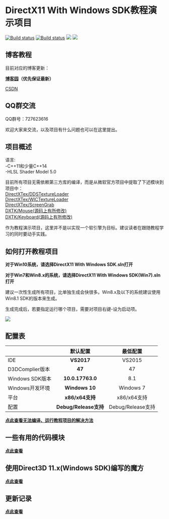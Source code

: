 # DirectX11 With Windows SDK教程演示项目
[![Build status](https://ci.appveyor.com/api/projects/status/9ntk5efu2h7mkbgn?svg=true)](https://ci.appveyor.com/project/MKXJun/directx11-with-windows-sdk) [![Build status](https://ci.appveyor.com/api/projects/status/dpl8y4uea5cv0303?svg=true)](https://ci.appveyor.com/project/MKXJun/directx11-with-windows-sdk-s5k2l) ![](https://img.shields.io/badge/license-MIT-dddd00.svg) ![](https://img.shields.io/badge/Ver-1.23.5-519dd9.svg)

## 博客教程

目前对应的博客更新：

**[博客园](https://www.cnblogs.com/X-Jun/p/9028764.html)（优先保证最新）**

[CSDN](https://blog.csdn.net/x_jun96/article/details/80293670)

## QQ群交流

QQ群号：727623616

欢迎大家来交流，以及项目有什么问题也可以在这里提出。

## 项目概述

语言:</br>
-C++11和少量C++14</br>
-HLSL Shader Model 5.0


目前所有项目无需依赖第三方库的编译，而是从微软官方项目中提取了下述模块到项目中：</br>
[DirectXTex/DDSTextureLoader](https://github.com/Microsoft/DirectXTex/tree/master/DDSTextureLoader)</br>
[DirectXTex/WICTextureLoader](https://github.com/Microsoft/DirectXTex/tree/master/WICTextureLoader)</br>
[DirectXTex/ScreenGrab](https://github.com/Microsoft/DirectXTex/tree/master/ScreenGrab)</br>
[DXTK/Mouse(源码上有所修改)](https://github.com/Microsoft/DirectXTK/tree/master/Src)</br>
[DXTK/Keyboard(源码上有所修改)](https://github.com/Microsoft/DirectXTK/tree/master/Src)</br>

作为教程演示项目，这里并不是以实现一个软引擎为目标。建议读者在跟随教程学习的同时要动手实践。

## 如何打开教程项目

**对于Win10系统，请选择DirectX11 With Windows SDK.sln打开**

**对于Win7和Win8.x的系统，请选择DirectX11 With Windows SDK(Win7).sln打开**

建议一次性生成所有项目，比单独生成会快很多。Win8.x及以下的系统建议使用Win8.1 SDK的版本来生成。

生成完成后，若要指定运行哪个项目，需要对项目右键-设为启动项。

![](https://github.com/MKXJun/DirectX11-With-Windows-SDK/blob/master/MarkdownFiles/001.png)

## 配置表

|               |默认配置          |最低配置   |
|---------------|:----------------:|:---------:|
|IDE            |**VS2017**        |VS2015     |
|D3DComplier版本|**47**            |47         |
|Windows SDK版本|**10.0.17763.0**  |8.1        |
|Windows开发环境|**Windows 10**    |Windows 7  |
|平台           |**x86/x64支持**   |x86/x64支持|
|配置           |**Debug/Release支持**|Debug/Release支持|

**[点此查看无法编译、运行教程项目的解决方法](https://github.com/MKXJun/DirectX11-With-Windows-SDK/blob/master/MarkdownFiles/How-To-Build-Solution/README.md)**

## 一些有用的代码模块

**[点此查看](https://github.com/MKXJun/DirectX11-With-Windows-SDK/blob/master/Modules/)**

## 使用Direct3D 11.x(Windows SDK)编写的魔方

**[点此查看](https://github.com/MKXJun/Rubik-Cube)**

## 更新记录

**[点此查看](https://github.com/MKXJun/DirectX11-With-Windows-SDK/blob/master/MarkdownFiles/Updates/Updates.md)**

